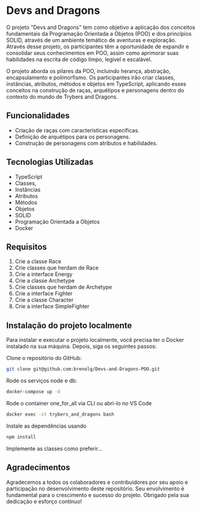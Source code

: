 # Devs and Dragons

O projeto "Devs and Dragons" tem como objetivo a aplicação dos conceitos fundamentais da Programação Orientada a Objetos (POO) e dos princípios SOLID, através de um ambiente temático de aventuras e exploração. Através desse projeto, os participantes têm a oportunidade de expandir e consolidar seus conhecimentos em POO, assim como aprimorar suas habilidades na escrita de código limpo, legível e escalável.

O projeto aborda os pilares da POO, incluindo herança, abstração, encapsulamento e polimorfismo. Os participantes irão criar classes, instâncias, atributos, métodos e objetos em TypeScript, aplicando esses conceitos na construção de raças, arquétipos e personagens dentro do contexto do mundo de Trybers and Dragons.

## Funcionalidades

- Criação de raças com características específicas.
- Definição de arquétipos para os personagens.
- Construção de personagens com atributos e habilidades.

## Tecnologias Utilizadas

- TypeScript
- Classes,
- Instâncias
- Atributos
- Métodos
- Objetos
- SOLID
- Programação Orientada a Objetos
- Docker

## Requisitos

1. Crie a classe Race
2. Crie classes que herdam de Race
3. Crie a interface Energy
4. Crie a classe Archetype
5. Crie classes que herdam de Archetype
6. Crie a interface Fighter
7. Crie a classe Character
8. Crie a interface SimpleFighter

## Instalação do projeto localmente

Para instalar e executar o projeto localmente, você precisa ter o Docker instalado na sua máquina. Depois, siga os seguintes passos:

Clone o repositório do GitHub:
```bash
git clone git@github.com:brenolg/Devs-and-Dragons-POO.git
```
Rode os serviços node e db:
```bash
docker-compose up -d
```
Rode o container one_for_all via CLI ou abri-lo no VS Code
```bash
docker exec -it trybers_and_dragons bash
```
  Instale as dependências usando
```bash
npm install
```
Implemente as classes como preferir...

## Agradecimentos
Agradecemos a todos os colaboradores e contribuidores por seu apoio e participação no desenvolvimento deste repositório. Seu envolvimento é fundamental para o crescimento e sucesso do projeto. Obrigado pela sua dedicação e esforço contínuo!
